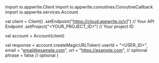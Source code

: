 import io.appwrite.Client
import io.appwrite.coroutines.CoroutineCallback
import io.appwrite.services.Account

val client = Client()
    .setEndpoint("https://cloud.appwrite.io/v1") // Your API Endpoint
    .setProject("<YOUR_PROJECT_ID>") // Your project ID

val account = Account(client)

val response = account.createMagicURLToken(
    userId = "<USER_ID>",
    email = "email@example.com",
    url = "https://example.com", // optional
    phrase = false // optional
)

